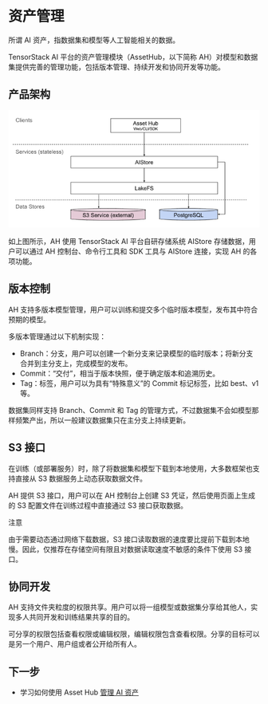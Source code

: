 # 资产管理

所谓 AI 资产，指数据集和模型等人工智能相关的数据。

TensorStack AI 平台的资产管理模块（AssetHub，以下简称 AH）对模型和数据集提供完善的管理功能，包括版本管理、持续开发和协同开发等功能。

## 产品架构

![structure](../assets/modules/ah/architecture.png)

如上图所示，AH 使用 TensorStack AI 平台自研存储系统 AIStore 存储数据，用户可以通过 AH 控制台、命令行工具和 SDK 工具与 AIStore 连接，实现 AH 的各项功能。

## 版本控制

AH 支持多版本模型管理，用户可以训练和提交多个临时版本模型，发布其中符合预期的模型。

多版本管理通过以下机制实现：

* Branch：分支，用户可以创建一个新分支来记录模型的临时版本；将新分支合并到主分支上，完成模型的发布。
* Commit：“交付”，相当于版本快照，便于确定版本和追溯历史。
* Tag：标签，用户可以为具有“特殊意义”的 Commit 标记标签，比如 best、v1 等。

数据集同样支持 Branch、Commit 和 Tag 的管理方式，不过数据集不会如模型那样频繁产出，所以一般建议数据集只在主分支上持续更新。

## S3 接口

在训练（或部署服务）时，除了将数据集和模型下载到本地使用，大多数框架也支持直接从 S3 数据服务上动态获取数据文件。

AH 提供 S3 接口，用户可以在 AH 控制台上创建 S3 凭证，然后使用页面上生成的 S3 配置文件在训练过程中直接通过 S3 接口获取数据。

<aside class="note">
<div class="title">注意</div>

由于需要动态通过网络下载数据，S3 接口读取数据的速度要比提前下载到本地慢。因此，仅推荐在存储空间有限且对数据读取速度不敏感的条件下使用 S3 接口。

</aside>

## 协同开发

AH 支持文件夹粒度的权限共享。用户可以将一组模型或数据集分享给其他人，实现多人共同开发和训练结果共享的目的。

可分享的权限包括查看权限或编辑权限，编辑权限包含查看权限。分享的目标可以是另一个用户、用户组或者公开给所有人。

## 下一步

* 学习如何使用 Asset Hub [管理 AI 资产](../tasks/manage-ai-assets.md)
